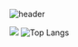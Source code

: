 ![header](https://capsule-render.vercel.app/api?type=waving&color=auto&height=300&section=header&text=Welcome%20render&fontSize=80&desc=PyoMin's%20GitHub%20profile)
 

 <img src="http://mazandi.herokuapp.com/api?handle={pyominmin}&theme=cold"/> ![Top Langs](https://github-readme-stats.vercel.app/api/top-langs/?username=pyominmin&layout=compact)
 

